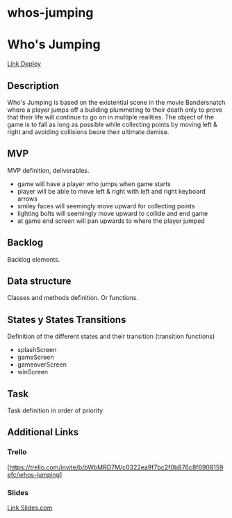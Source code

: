 # whos-jumping
# Who's Jumping
[Link Deploy](http://github.com)


## Description
Who's Jumping is based on the existential scene in the movie Bandersnatch where a player jumps off a building plummeting to their death only to prove that their life will continue to go on in multiple realities. The object of the game is to fall as long as possible while collecting points by moving left & right and avoiding collisions beore their ultimate demise.


## MVP
MVP definition, deliverables.
- game will have a player who jumps when game starts
- player will be able to move left & right with left and right keyboard arrows
- smiley faces will seemingly move upward for 
collecting points
- lighting bolts will seemingly move upward to collide and end game
- at game end screen will pan upwards to where the player jumped 

## Backlog
Backlog elements.


## Data structure
Classes and methods definition. Or functions.


## States y States Transitions
Definition of the different states and their transition (transition functions)

- splashScreen
- gameScreen
- gameoverScreen
- winScreen


## Task
Task definition in order of priority


## Additional Links


### Trello
[https://trello.com/invite/b/bWbMRD7M/c0322ea9f7bc2f0b876c8f6908159efc/whos-jumping]


### Slides
[Link Slides.com](http://slides.com)